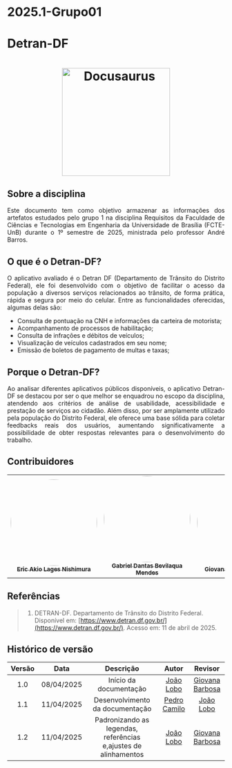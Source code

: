 ﻿# 2025.1-Grupo01
# Detran-DF

<h1 align="center">
    <img src="https://requisitos-de-software.github.io/2025.1-DetranDF/assets/Detran-df/DETRAN-DF.jpg" height="250"alt="Docusaurus">
</h1>

## Sobre a disciplina

<p align="justify">
Este documento tem como objetivo armazenar as informações dos artefatos estudados pelo grupo 1 na disciplina Requisitos da Faculdade de Ciências e Tecnologias em Engenharia da Universidade de Brasília (FCTE-UnB) durante o 1º semestre de 2025, ministrada pelo professor André Barros.
</p>

## O que é o Detran-DF?

<p align="justify">
O aplicativo avaliado é o Detran DF (Departamento de Trânsito do Distrito Federal), ele foi desenvolvido com o objetivo de facilitar o acesso da população a diversos serviços relacionados ao trânsito, de forma prática, rápida e segura por meio do celular. Entre as funcionalidades oferecidas, algumas delas são:
</p>

- Consulta de pontuação na CNH e informações da carteira de motorista;
- Acompanhamento de processos de habilitação;
- Consulta de infrações e débitos de veículos;
- Visualização de veículos cadastrados em seu nome;
- Emissão de boletos de pagamento de multas e taxas;

## Porque o Detran-DF?

<p align="justify">
Ao analisar diferentes aplicativos públicos disponíveis, o aplicativo Detran-DF se destacou por ser o que melhor se enquadrou no escopo da disciplina, atendendo aos critérios de análise de usabilidade, acessibilidade e prestação de serviços ao cidadão. Além disso, por ser amplamente utilizado pela população do Distrito Federal, ele oferece uma base sólida para coletar feedbacks reais dos usuários, aumentando significativamente a possibilidade de obter respostas relevantes para o desenvolvimento do trabalho.
</p>

## Contribuidores

<table>
  <tr>
    <td align="center"><a href="https://github.com/eric-kingu"><img style="border-radius: 60%;" src="https://github.com/eric-kingu.png" width="200px;" alt=""/><br /><sub><b>Eric Akio Lages Nishimura</b></sub></a><br />
    <td align="center"><a href="https://github.com/gbevi"><img style="border-radius: 60%;" src="https://github.com/gbevi.png" width="200px;" alt=""/><br /><sub><b>Gabriel Dantas Bevilaqua Mendes</b></sub></a><br />
    <td align="center"><a href="https://github.com/gio221"><img style="border-radius: 60%;" src="https://github.com/gio221.png" width="200px;" alt=""/><br /><sub><b>Giovana Barbosa da Silva</b></sub></a><br /><a href="Link git" title="Rocketseat"></a></td>
    <td align="center"><a href="https://github.com/joaolobo10"><img style="border-radius: 60%;" src="https://github.com/joaolobo10.png" width="200px;" alt=""/><br /><sub><b>João Carlos Lobo Sousa Monteiro</b></sub></a><br />
    <td align="center"><a href="https://github.com/lfelipebessa"><img style="border-radius: 60%;" src="https://github.com/lfelipebessa.png" width="200px;" alt=""/><br /><sub><b>Luiz Felipe Bessa Santos</b></sub></a><br /><a href="Link git" title="Rocketseat"></a></td>
    <td align="center"><a href="https://github.com/maaduh"><img style="border-radius: 60%;" src="https://github.com/maaduh.png" width="200px;" alt=""/><br /><sub><b>Maria Eduarda Araujo Pereira</b></sub></a><br />
    <td align="center"><a href="https://github.com/PedrooCamilo"><img style="border-radius: 60%;" src="https://github.com/PedrooCamilo.png" width="200px;" alt=""/><br /><sub><b>Pedro Túlio Curvelo Camilo</b></sub></a><br />
  </tr>
</table>

## Referências

> 1. DETRAN-DF. Departamento de Trânsito do Distrito Federal. Disponível em: [https://www.detran.df.gov.br/](https://www.detran.df.gov.br/). Acesso em: 11 de abril de 2025.

## Histórico de versão

| Versão |    Data    |                            Descrição                            |                      Autor                      |                  Revisor                   |
| :----: | :--------: | :-------------------------------------------------------------: | :---------------------------------------------: | :----------------------------------------: |
|  1.0   | 08/04/2025 |                     Início da documentação                      |   [João Lobo](https://github.com/joaolobo10)    |        [Giovana Barbosa](https://github.com/gio221)                                     |
|  1.1   | 11/04/2025 |                 Desenvolvimento da documentação                 | [Pedro Camilo](https://github.com/PedrooCamilo) | [João Lobo](https://github.com/joaolobo10) |
|  1.2   | 11/04/2025 | Padronizando as legendas, referências e,ajustes de alinhamentos |   [João Lobo](https://github.com/joaolobo10)    |               [Giovana Barbosa](https://github.com/gio221)                              |
